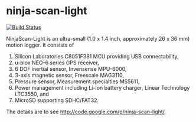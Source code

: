 ninja-scan-light
================
[![Build Status](https://travis-ci.org/fenrir-naru/ninja-scan-light.svg?branch=master)](https://travis-ci.org/fenrir-naru/ninja-scan-light)

NinjaScan-Light is an ultra-small (1.0 x 1.4 inch, approximately 26 x 36 mm) motion logger. 
It consists of
 
1. Silicon Laboratories C8051F381 MCU providing USB connectability, 
2. u-blox NEO-6 series GPS receiver, 
3. 6 DOF inertial sensor, Invensense MPU-6000, 
4. 3-axis magnetic sensor, Freescale MAG3110, 
5. Pressure sensor, Measurement specialties MS5611, 
6. Power management including Li-Ion battery charger, Linear Technology LTC3550, and 
7. MicroSD supporting SDHC/FAT32. 

The details are to see http://code.google.com/p/ninja-scan-light/.
